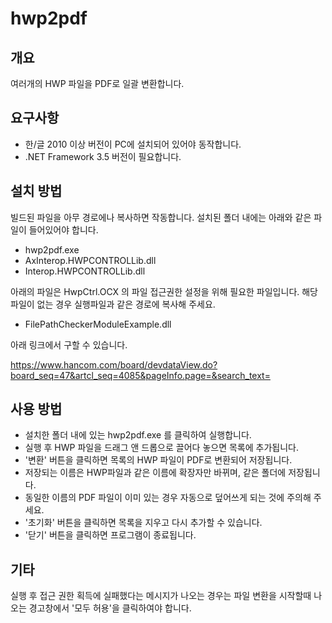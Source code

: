 # hwp2pdf

## 개요

여러개의 HWP 파일을 PDF로 일괄 변환합니다.

## 요구사항

- 한/글 2010 이상 버전이 PC에 설치되어 있어야 동작합니다.
- .NET Framework 3.5 버전이 필요합니다.

## 설치 방법

빌드된 파일을 아무 경로에나 복사하면 작동합니다.
설치된 폴더 내에는 아래와 같은 파일이 들어있어야 합니다.

- hwp2pdf.exe
- AxInterop.HWPCONTROLLib.dll
- Interop.HWPCONTROLLib.dll

아래의 파일은 HwpCtrl.OCX 의 파일 접근권한 설정을 위해 필요한 파일입니다.
해당 파일이 없는 경우 실행파일과 같은 경로에 복사해 주세요.
- FilePathCheckerModuleExample.dll

아래 링크에서 구할 수 있습니다.

https://www.hancom.com/board/devdataView.do?board_seq=47&artcl_seq=4085&pageInfo.page=&search_text=

## 사용 방법

- 설치한 폴더 내에 있는 hwp2pdf.exe 를 클릭하여 실행합니다.
- 실행 후 HWP 파일을 드래그 앤 드롭으로 끌어다 놓으면 목록에 추가됩니다.
- '변환' 버튼을 클릭하면 목록의 HWP 파일이 PDF로 변환되어 저장됩니다.
- 저장되는 이름은 HWP파일과 같은 이름에 확장자만 바뀌며, 같은 폴더에 저장됩니다.
- 동일한 이름의 PDF 파일이 이미 있는 경우 자동으로 덮어쓰게 되는 것에 주의해 주세요.
- '초기화' 버튼을 클릭하면 목록을 지우고 다시 추가할 수 있습니다.
- '닫기' 버튼을 클릭하면 프로그램이 종료됩니다.

## 기타

실행 후 접근 권한 획득에 실패했다는 메시지가 나오는 경우는
파일 변환을 시작할때 나오는 경고창에서 '모두 허용'을 클릭하여야 합니다.

